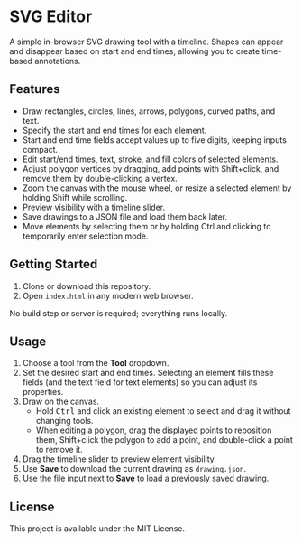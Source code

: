 # SVG Editor

A simple in-browser SVG drawing tool with a timeline. Shapes can appear and disappear based on start and end times, allowing you to create time-based annotations.

## Features
- Draw rectangles, circles, lines, arrows, polygons, curved paths, and text.
- Specify the start and end times for each element.
- Start and end time fields accept values up to five digits, keeping inputs compact.
- Edit start/end times, text, stroke, and fill colors of selected elements.
- Adjust polygon vertices by dragging, add points with Shift+click, and remove them by double-clicking a vertex.
- Zoom the canvas with the mouse wheel, or resize a selected element by holding Shift while scrolling.
- Preview visibility with a timeline slider.
- Save drawings to a JSON file and load them back later.
- Move elements by selecting them or by holding Ctrl and clicking to temporarily enter selection mode.

## Getting Started
1. Clone or download this repository.
2. Open `index.html` in any modern web browser.

No build step or server is required; everything runs locally.

## Usage
1. Choose a tool from the **Tool** dropdown.
2. Set the desired start and end times. Selecting an element fills these fields (and the text field for text elements) so you can adjust its properties.
3. Draw on the canvas.
   - Hold <kbd>Ctrl</kbd> and click an existing element to select and drag it without changing tools.
   - When editing a polygon, drag the displayed points to reposition them, Shift+click the polygon to add a point, and double-click a point to remove it.
4. Drag the timeline slider to preview element visibility.
5. Use **Save** to download the current drawing as `drawing.json`.
6. Use the file input next to **Save** to load a previously saved drawing.

## License
This project is available under the MIT License.

